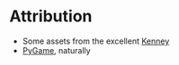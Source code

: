 # Attribution
* Some assets from the excellent [Kenney](https://www.kenney.nl/)
* [PyGame](https://www.pygame.org/), naturally